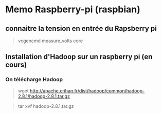 # Memo Raspberry-pi (raspbian)
## connaitre la tension en entrée du Rapsberry pi 
> vcgencmd measure_volts core
## Installation d'Hadoop sur un raspberry pi (en cours)
### On télécharge Hadoop
> wget  http://apache.crihan.fr/dist/hadoop/common/hadoop-2.8.1/hadoop-2.8.1.tar.gz 

> tar xvf hadoop-2.8.1.tar.gz 
